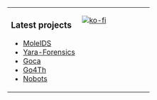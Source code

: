 <table border="0">
<tr border="0"><td valign="top" width="50%" border="0">

### Latest projects

* [MoleIDS](https://github.com/mole-ids/mole)
* [Yara-Forensics](https://github.com/Xumeiquer/yara-forensics)
* [Goca](https://github.com/gocaio/goca)
* [Go4Th](https://github.com/Xumeiquer/go4th)
* [Nobots](https://github.com/Xumeiquer/nobots)


</td><td valign="top" width="50%" border="0">

[![ko-fi](https://www.ko-fi.com/img/githubbutton_sm.svg)](https://ko-fi.com/M4M625UW0)
</td>
</tr>
</table>

<!--
**Xumeiquer/Xumeiquer** is a ✨ _special_ ✨ repository because its `README.md` (this file) appears on your GitHub profile.

Here are some ideas to get you started:

- 🔭 I’m currently working on ...
- 🌱 I’m currently learning ...
- 👯 I’m looking to collaborate on ...
- 🤔 I’m looking for help with ...
- 💬 Ask me about ...
- 📫 How to reach me: ...
- 😄 Pronouns: ...
- ⚡ Fun fact: ...
-->
